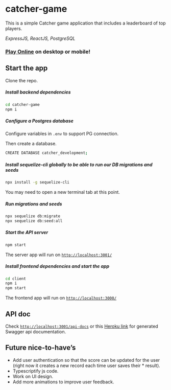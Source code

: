 # catcher-game
This is a simple Catcher game application that includes a leaderboard of top players.

*ExpressJS, ReactJS, PostgreSQL*

### [Play Online](https://catcher-game-25556b0b3db6.herokuapp.com/) on desktop or mobile!

## Start the app

Clone the repo.

##### Install backend dependencies

```sh
cd catcher-game
npm i
```
##### Configure a Postgres database
Configure variables in `.env` to support PG connection.

Then create a database.
```sh
CREATE DATABASE catcher_development;
```

##### Install sequelize-cli globally to be able to run our DB migrations and seeds
```sh
npx install -g sequelize-cli
```
You may need to open a new terminal tab at this point.

##### Run migrations and seeds
```sh
npx sequelize db:migrate
npx sequelize db:seed:all
```

##### Start the API server
```sh
npm start
```
The server app will run on [`http://localhost:3001/`](http://localhost:3001/)

##### Install frontend dependencies and start the app
```sh
cd client
npm i
npm start
```
The frontend app will run on [`http://localhost:3000/`](http://localhost:3000/)

## API doc

Check [`http://localhost:3001/api-docs`](http://localhost:3001/api-docs) or this [Heroku link](https://catcher-game-25556b0b3db6.herokuapp.com/api-docs) for generated Swagger api documentation.

## Future nice-to-have’s

* Add user authentication so that the score can be updated for the user (right now it creates a new record each time user saves their * result).
* Typescriptify js code.
* Work on UI design.
* Add more animations to improve user feedback.

